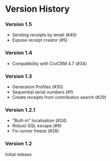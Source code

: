 # Version History

### Version 1.5
 * Sending receipts by email (#40)
 * Expose receipt creator (#5)


### Version 1.4
 * Compatibility with CiviCRM 4.7 (#34)


### Version 1.3
 * Generation Profiles (#30)
 * Sequential serial numbers (#1)
 * Create receipts from contribution search (#29)


### Version 1.2.1
 * "Built-in" localisation (#24)
 * Robust SQL escape (#9)
 * Fix runner freeze (#28)


### Version 1.2
Initial release